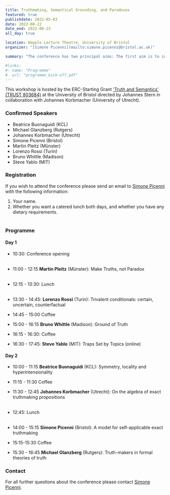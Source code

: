 ```yaml
---
title: Truthmaking, Semantical Grounding, and Paradoxes
featured: true
publishdate: 2022-05-03
date: 2022-08-22
date_end: 2022-08-23
all_day: true

location: Hepple Lecture Theatre, University of Bristol
organizer: "[Simone Picenni](mailto:simone.picenni@bristol.ac.uk)"

summary: "The conference has two principal aims: The first aim is to investigate the role various forms of truthmaking semantics and semantical grounding can play in diagnosing the problematic nature of paradoxes (including, but not limited to, the semantic paradoxes and the paradoxes of vagueness), and the solutions to these paradoxes truthmaking semantics and semantical grounding ogive rise to. The second aim is to study the paradoxes of truthmaking and semantic grounding."

#links:
#- name: "Programme"
#  url: "programme_kick-off.pdf"
---
```



This workshop is hosted by the ERC-Starting Grant ['Truth and Semantics' (TRUST 803684)](/) at the University of Bristol directed by Johannes Stern in collaboration with Johannes Korbmacher (University of Utrecht).

### Confirmed Speakers
- Beatrice Buonaguidi (KCL)
- Michael Glanzberg (Rutgers)
- Johannes Korbmacher (Utrecht)
- Simone Picenni (Bristol)
- Martin Pleitz (Münster)
- Lorenzo Rossi (Turin)
- Bruno Whittle (Madison)
- Steve Yablo (MIT)

### Registration
If you wish to attend the conference please send an email to [Simone Picenni](mailto:simone.picenni@bristol.ac.uk) with the following information:

1. Your name.
2. Whether you want a catered lunch both days, and whether you have any dietary requirements.
<br></br>

### Programme

#### Day 1
- 10:30: Conference opening<br></br>

- 11:00 - 12:15 **Martin Pleitz** (Münster): Make Truths, not Paradox<br></br>
- 12:15 - 13:30: Lunch<br></br>

- 13:30 - 14:45: **Lorenzo Rossi** (Turin): Trivalent conditionals: certain, uncertain, counterfactual
- 14:45 - 15:00 Coffee
- 15:00 - 16:15 **Bruno Whittle** (Madison): Ground of Truth
- 16:15 - 16:30: Coffee
- 16:30 - 17:45: **Steve Yablo** (MIT): Traps Set by Topics (online)

#### Day 2
- 10:00 - 11:15 **Beatrice Buonaguidi** (KCL): Symmetry, locality and hyperintensionality
- 11:15 - 11:30 Coffee
- 11:30 - 12:45 **Johannes Korbmacher** (Utrecht): On the algebra of exact truthmaking propositions<br></br>

- 12:45: Lunch<br></br>

- 14:00 - 15:15 **Simone Picenni** (Bristol): A model for self-applicable exact truthmaking
- 15:15-15:30 Coffee
- 15:30 - 16:45 **Michael Glanzberg** (Rutgers):
Truth-makers in formal theories of truth



### Contact

For all further questions about the conference please contact [Simone Picenni](mailto:simone.picenni@bristol.ac.uk).
